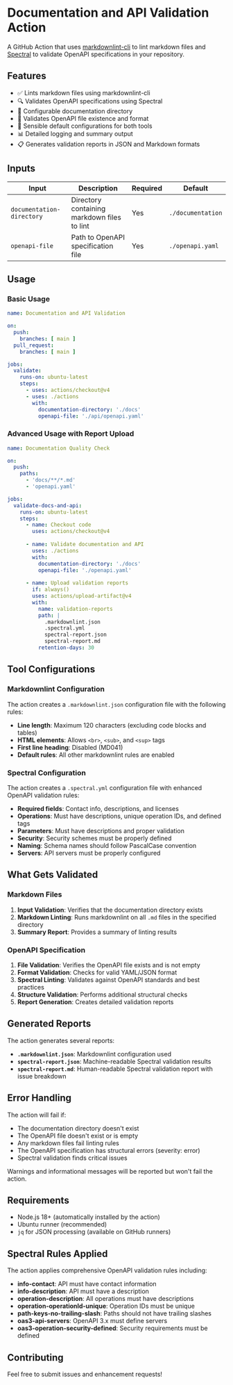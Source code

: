 # Documentation and API Validation Action

A GitHub Action that uses [markdownlint-cli](https://github.com/igorshubovych/markdownlint-cli) to lint markdown files and [Spectral](https://github.com/stoplightio/spectral) to validate OpenAPI specifications in your repository.

## Features

- ✅ Lints markdown files using markdownlint-cli
- 🔍 Validates OpenAPI specifications using Spectral
- 📁 Configurable documentation directory
- 📄 Validates OpenAPI file existence and format
- 🔧 Sensible default configurations for both tools
- 📊 Detailed logging and summary output
- 📋 Generates validation reports in JSON and Markdown formats

## Inputs

| Input | Description | Required | Default |
|-------|-------------|----------|---------|
| `documentation-directory` | Directory containing markdown files to lint | Yes | `./documentation` |
| `openapi-file` | Path to OpenAPI specification file | Yes | `./openapi.yaml` |

## Usage

### Basic Usage

```yaml
name: Documentation and API Validation

on:
  push:
    branches: [ main ]
  pull_request:
    branches: [ main ]

jobs:
  validate:
    runs-on: ubuntu-latest
    steps:
      - uses: actions/checkout@v4
      - uses: ./actions
        with:
          documentation-directory: './docs'
          openapi-file: './api/openapi.yaml'
```

### Advanced Usage with Report Upload

```yaml
name: Documentation Quality Check

on:
  push:
    paths:
      - 'docs/**/*.md'
      - 'openapi.yaml'

jobs:
  validate-docs-and-api:
    runs-on: ubuntu-latest
    steps:
      - name: Checkout code
        uses: actions/checkout@v4
        
      - name: Validate documentation and API
        uses: ./actions
        with:
          documentation-directory: './docs'
          openapi-file: './openapi.yaml'
          
      - name: Upload validation reports
        if: always()
        uses: actions/upload-artifact@v4
        with:
          name: validation-reports
          path: |
            .markdownlint.json
            .spectral.yml
            spectral-report.json
            spectral-report.md
          retention-days: 30
```

## Tool Configurations

### Markdownlint Configuration

The action creates a `.markdownlint.json` configuration file with the following rules:

- **Line length**: Maximum 120 characters (excluding code blocks and tables)
- **HTML elements**: Allows `<br>`, `<sub>`, and `<sup>` tags
- **First line heading**: Disabled (MD041)
- **Default rules**: All other markdownlint rules are enabled

### Spectral Configuration

The action creates a `.spectral.yml` configuration file with enhanced OpenAPI validation rules:

- **Required fields**: Contact info, descriptions, and licenses
- **Operations**: Must have descriptions, unique operation IDs, and defined tags
- **Parameters**: Must have descriptions and proper validation
- **Security**: Security schemes must be properly defined
- **Naming**: Schema names should follow PascalCase convention
- **Servers**: API servers must be properly configured

## What Gets Validated

### Markdown Files
1. **Input Validation**: Verifies that the documentation directory exists
2. **Markdown Linting**: Runs markdownlint on all `.md` files in the specified directory
3. **Summary Report**: Provides a summary of linting results

### OpenAPI Specification
1. **File Validation**: Verifies the OpenAPI file exists and is not empty
2. **Format Validation**: Checks for valid YAML/JSON format
3. **Spectral Linting**: Validates against OpenAPI standards and best practices
4. **Structure Validation**: Performs additional structural checks
5. **Report Generation**: Creates detailed validation reports

## Generated Reports

The action generates several reports:

- **`.markdownlint.json`**: Markdownlint configuration used
- **`spectral-report.json`**: Machine-readable Spectral validation results
- **`spectral-report.md`**: Human-readable Spectral validation report with issue breakdown

## Error Handling

The action will fail if:
- The documentation directory doesn't exist
- The OpenAPI file doesn't exist or is empty
- Any markdown files fail linting rules
- The OpenAPI specification has structural errors (severity: error)
- Spectral validation finds critical issues

Warnings and informational messages will be reported but won't fail the action.

## Requirements

- Node.js 18+ (automatically installed by the action)
- Ubuntu runner (recommended)
- `jq` for JSON processing (available on GitHub runners)

## Spectral Rules Applied

The action applies comprehensive OpenAPI validation rules including:

- **info-contact**: API must have contact information
- **info-description**: API must have a description
- **operation-description**: All operations must have descriptions
- **operation-operationId-unique**: Operation IDs must be unique
- **path-keys-no-trailing-slash**: Paths should not have trailing slashes
- **oas3-api-servers**: OpenAPI 3.x must define servers
- **oas3-operation-security-defined**: Security requirements must be defined

## Contributing

Feel free to submit issues and enhancement requests!
